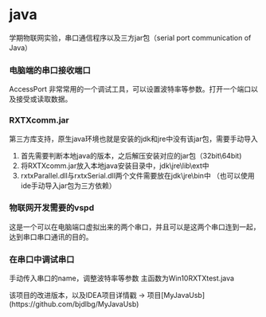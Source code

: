 # java
学期物联网实验，串口通信程序以及三方jar包（serial port communication of Java）

### 电脑端的串口接收端口
AccessPort
非常常用的一个调试工具，可以设置波特率等参数。打开一个端口以及接受或读取数据。

### RXTXcomm.jar
第三方库支持，原生java环境也就是安装的jdk和jre中没有该jar包，需要手动导入
1. 首先需要判断本地java的版本，之后解压安装对应的jar包（32bit\64bit)
2. 将RXTXcomm.jar放入本地java安装目录中，jdk\jre\lib\ext中
3. rxtxParallel.dll与rxtxSerial.dll两个文件需要放在jdk\jre\bin中
（也可以使用ide手动导入jar包为三方依赖）

### 物联网开发需要的vspd
这是一个可以在电脑端口虚拟出来的两个串口，并且可以是这两个串口连到一起，达到串口串口通讯的目的。

### 在串口中调试串口
手动传入串口的name，调整波特率等参数
主函数为Win10RXTXtest.java
<p>该项目的改进版本，以及IDEA项目详情戳 → 项目[MyJavaUsb](https://github.com/bjdlbg/MyJavaUsb)
